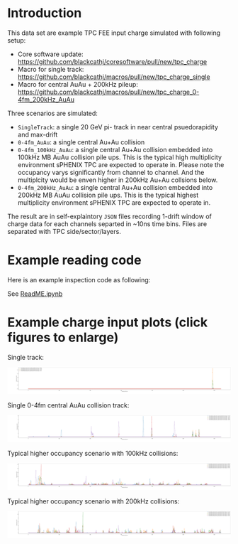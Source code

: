 
# Introduction

This data set are example TPC FEE input charge simulated with following setup: 

* Core software update: https://github.com/blackcathj/coresoftware/pull/new/tpc_charge
* Macro for single track: https://github.com/blackcathj/macros/pull/new/tpc_charge_single
* Macro for central AuAu + 200kHz pileup: https://github.com/blackcathj/macros/pull/new/tpc_charge_0-4fm_200kHz_AuAu

Three scenarios are simulated:
* `SingleTrack`: a single 20 GeV pi- track in near central psuedorapidity and max-drift
* `0-4fm_AuAu`: a single central Au+Au collision
* `0-4fm_100kHz_AuAu`: a single central Au+Au collision embedded into 100kHz MB AuAu collision pile ups. This is the typical high multiplicity environment sPHENIX TPC are expected to operate in. Please note the occupancy varys significantly from channel to channel. And the multiplcity would be enven higher in 200kHz Au+Au collsions below. 
* `0-4fm_200kHz_AuAu`: a single central Au+Au collision embedded into 200kHz MB AuAu collision pile ups. This is the typical highest multiplicity environment sPHENIX TPC are expected to operate in. 

The result are in self-explaintory `JSON` files recording 1-drift window of charge data for each channels separted in ~10ns time bins. Files are separated with TPC side/sector/layers. 

# Example reading code

Here is an example inspection code as following:

See [ReadME.ipynb](https://nbviewer.jupyter.org/github/sPHENIX-Collaboration/tpc-fee-input-charge/blob/master/ReadME.ipynb)

# Example charge input plots (click figures to enlarge)

Single track: 

![PadCharge_side0_sector1_layer40](PadCharge_SingleTrack/PadCharge_side0_sector1_layer40.json.ChargeTimeBin.png)

Single 0-4fm central AuAu collision track: 

![PadCharge_side0_sector1_layer33](PadCharge_0-4fm_AuAu/PadCharge_side0_sector1_layer33.json.ChargeTimeBin.png)

Typical higher occupancy scenario with 100kHz collisions: 

![PadCharge_side0_sector1_layer40](PadCharge_0-4fm_100kHz_AuAu/PadCharge_side0_sector1_layer24.json.ChargeTimeBin.png)

Typical higher occupancy scenario with 200kHz collisions: 

![PadCharge_side0_sector1_layer40](PadCharge_0-4fm_200kHz_AuAu/PadCharge_side0_sector1_layer29.json.ChargeTimeBin.png)
